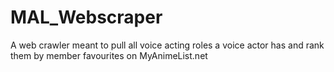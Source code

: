 # MAL_Webscraper

A web crawler meant to pull all voice acting roles a voice actor has and rank them by member favourites on MyAnimeList.net
